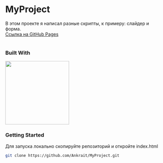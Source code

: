 # MyProject
В этом проекте я написал разные скрипты, к примеру: слайдер и форма.
<br />
[Ссылка на GitHub Pages](https://ankrait.github.io/MyProject/)
<br />
<br />

### Built With
<img src="https://github.com/Ankrait/MyProject/assets/104920129/b5dbb29b-830d-4269-a052-6d8212f8c97d" height="200px"></img>

### Getting Started
Для запуска локально скопируйте репозиторий и откройте index.html
 ```sh
 git clone https://github.com/Ankrait/MyProject.git
 ```
